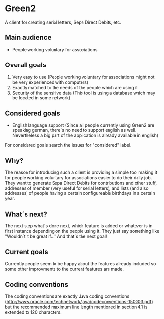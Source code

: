 # Green2
A client for creating serial letters, Sepa Direct Debits, etc.

## Main audience
* People working voluntary for associations

## Overall goals
1. Very easy to use (People working voluntary for associations might not be very experienced with computers)
2. Exactly matched to the needs of the people which are using it
3. Security of the sensitive data (This tool is using a database which may be located in some network)

## Considered goals
* English language support (Since all people currently using Green2 are speaking german, there´s no need to support english as well. Nevertheless a big part of the application is already available in english)

For considered goals search the issues for "considered" label.

## Why?
The reason for introducing such a client is providing a simple tool making it for people working voluntary for associations easier to do their daily job. They want to generate Sepa Direct Debits for contributions and other stuff, addresses of member (very useful for serial letters), and lists (and also addresses) of people having a certain configureable birthdays in a certain year.

## What´s next?
The next step what´s done next, which feature is added or whatever is in first instance depending on the people using it. They just say something like "Wouldn´t it be great if..." And that´s the next goal!

## Current goals
Currently people seem to be happy about the features already included so some other improvments to the current features are made.

## Coding conventions
The coding conventions are exactly Java coding conventions [(http://www.oracle.com/technetwork/java/codeconventions-150003.pdf)](http://www.oracle.com/technetwork/java/codeconventions-150003.pdf) but the recommended maximum line length mentioned in section 4.1 is extended to 120 characters.
